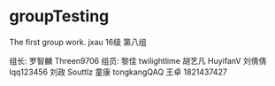 ﻿# groupTesting
The first group work.
jxau 16级 第八组

组长: 
  罗智麟  Threen9706
组员: 
  黎佳  twilightlime
  胡艺凡 HuyifanV
  刘倩倩 lqq123456
  刘政  Souttlz
  童康  tongkangQAQ
  王卓  1821437427
